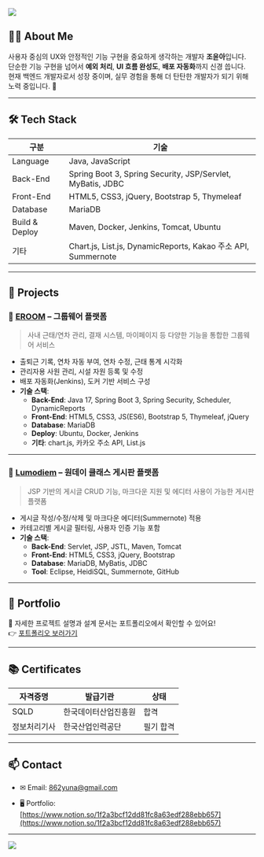 <!-- <a href="https://hits.seeyoufarm.com">
  <img src="https://hits.seeyoufarm.com/api/count/incr/badge.svg?url=https%3A%2F%2Fgithub.com%2F862yuna&count_bg=%2379C83D&title_bg=%23555555&icon=&icon_color=%23E7E7E7&title=hits&edge_flat=false"/>
</a> -->

<img src="https://capsule-render.vercel.app/api?type=waving&color=FCBFBD&height=300&section=header&text=안녕하세요,%20조윤아입니다!&fontSize=45&animation=fadeIn&fontColor=FFFFFF" />

<br>

## 👩‍💻 About Me

사용자 중심의 UX와 안정적인 기능 구현을 중요하게 생각하는 개발자 **조윤아**입니다.  
단순한 기능 구현을 넘어서 **예외 처리**, **UI 흐름 완성도**, **배포 자동화**까지 신경 씁니다.  
현재 백엔드 개발자로서 성장 중이며, 실무 경험을 통해 더 탄탄한 개발자가 되기 위해 노력 중입니다. 💪

---

## 🛠️ Tech Stack

| 구분 | 기술 |
| --- | --- |
| Language | Java, JavaScript |
| Back-End | Spring Boot 3, Spring Security, JSP/Servlet, MyBatis, JDBC |
| Front-End | HTML5, CSS3, jQuery, Bootstrap 5, Thymeleaf |
| Database | MariaDB |
| Build & Deploy | Maven, Docker, Jenkins, Tomcat, Ubuntu |
| 기타 | Chart.js, List.js, DynamicReports, Kakao 주소 API, Summernote |

---

## 🧩 Projects

### 📌 [EROOM](https://github.com/862yuna/Eroom) – 그룹웨어 플랫폼

> 사내 근태/연차 관리, 결재 시스템, 마이페이지 등 다양한 기능을 통합한 그룹웨어 서비스

- 출퇴근 기록, 연차 자동 부여, 연차 수정, 근태 통계 시각화
- 관리자용 사원 관리, 시설 자원 등록 및 수정
- 배포 자동화(Jenkins), 도커 기반 서비스 구성
- **기술 스택**:
  - **Back-End**: Java 17, Spring Boot 3, Spring Security, Scheduler, DynamicReports  
  - **Front-End**: HTML5, CSS3, JS(ES6), Bootstrap 5, Thymeleaf, jQuery  
  - **Database**: MariaDB  
  - **Deploy**: Ubuntu, Docker, Jenkins  
  - **기타**: chart.js, 카카오 주소 API, List.js

---

### 📌 [Lumodiem](https://github.com/862yuna/lumodiem) – 원데이 클래스 게시판 플랫폼

> JSP 기반의 게시글 CRUD 기능, 마크다운 지원 및 에디터 사용이 가능한 게시판 플랫폼

- 게시글 작성/수정/삭제 및 마크다운 에디터(Summernote) 적용
- 카테고리별 게시글 필터링, 사용자 인증 기능 포함
- **기술 스택**:
  - **Back-End**: Servlet, JSP, JSTL, Maven, Tomcat  
  - **Front-End**: HTML5, CSS3, jQuery, Bootstrap  
  - **Database**: MariaDB, MyBatis, JDBC  
  - **Tool**: Eclipse, HeidiSQL, Summernote, GitHub

---

## 🎯 Portfolio

📘 자세한 프로젝트 설명과 설계 문서는 포트폴리오에서 확인할 수 있어요!  
👉 [포트폴리오 보러가기](https://www.notion.so/1f2a3bcf12dd81fc8a63edf288ebb657)

---

## 📚 Certificates

| 자격증명 | 발급기관 | 상태 |
| --- | --- | --- |
| SQLD | 한국데이터산업진흥원 | 합격 |
| 정보처리기사 | 한국산업인력공단 | 필기 합격 |

---

## 📫 Contact

- ✉ Email: 862yuna@gmail.com  
<!-- - 💬 Blog: [https://your-tech-blog.tistory.com](https://your-tech-blog.tistory.com)  -->
- 🖥️ Portfolio: [https://www.notion.so/1f2a3bcf12dd81fc8a63edf288ebb657](https://www.notion.so/1f2a3bcf12dd81fc8a63edf288ebb657)

---

<img src="https://capsule-render.vercel.app/api?type=waving&color=FCBFBD&height=200&section=footer"/>
